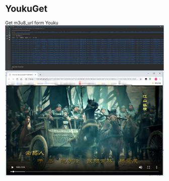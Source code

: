 # YoukuGet
Get m3u8_url form Youku
![Image text](https://raw.githubusercontent.com/yusakul/YoukuGet/master/img-folder/1.png)
![Image text](https://raw.githubusercontent.com/yusakul/YoukuGet/master/img-folder/2.png)
